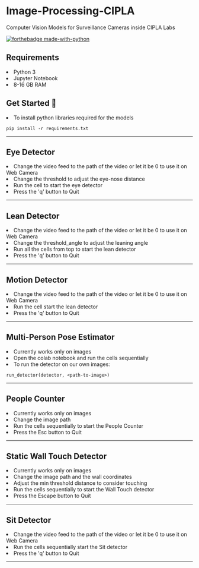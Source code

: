 # Image-Processing-CIPLA
Computer Vision Models for Surveillance Cameras inside CIPLA Labs

[![forthebadge made-with-python](http://ForTheBadge.com/images/badges/made-with-python.svg)](https://www.python.org/)

## Requirements
<li> Python 3 </li>
<li> Jupyter Notebook </li>
<li> 8-16 GB RAM </li>

## Get Started 🤞
<li> To install python libraries required for the models <br>
 
  ```
  pip install -r requirements.txt
  ```
  
</li><hr>

## Eye Detector
<li>Change the video feed to the path of the video or let it be 0 to use it on Web Camera</li>
<li>Change the threshold to adjust the eye-nose distance</li>
<li>Run the cell to start the eye detector</li>
<li>Press the 'q' button to Quit</li>
<hr>

## Lean Detector
<li>Change the video feed to the path of the video or let it be 0 to use it on Web Camera</li>
<li>Change the threshold_angle to adjust the leaning angle</li>
<li>Run all the cells from top to start the lean detector</li>
<li>Press the 'q' button to Quit</li>
<hr>

## Motion Detector
<li>Change the video feed to the path of the video or let it be 0 to use it on Web Camera</li>
<li>Run the cell start the lean detector</li>
<li>Press the 'q' button to Quit</li>
<hr>

## Multi-Person Pose Estimator
<li>Currently works only on images</li>
<li>Open the colab notebook and run the cells sequentially</li>
<li>To run the detector on our own images:

  ```
  run_detector(detector, <path-to-image>)
  ```
</li>
<hr>

## People Counter
<li>Currently works only on images</li>
<li>Change the image path</li>
<li>Run the cells sequentially to start the People Counter</li>
<li>Press the Esc button to Quit</li>
<hr>

## Static Wall Touch Detector
<li>Currently works only on images</li>
<li>Change the image path and the wall coordinates</li>
<li>Adjust the min threshold distance to consider touching 
<li>Run the cells sequentially to start the Wall Touch detector</li>
<li>Press the Escape button to Quit</li>
<hr>

## Sit Detector
<li>Change the video feed to the path of the video or let it be 0 to use it on Web Camera</li>
<li>Run the cells sequentially start the Sit detector</li>
<li>Press the 'q' button to Quit</li>
<hr>
